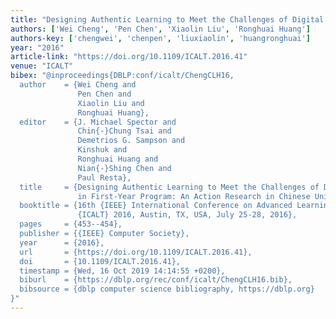 ```yaml
---
title: "Designing Authentic Learning to Meet the Challenges of Digital Natives in First-Year Program: An Action Research in Chinese University"
authors: ['Wei Cheng', 'Pen Chen', 'Xiaolin Liu', 'Ronghuai Huang']
authors-key: ['chengwei', 'chenpen', 'liuxiaolin', 'huangronghuai']
year: "2016"
article-link: "https://doi.org/10.1109/ICALT.2016.41"
venue: "ICALT"
bibex: "@inproceedings{DBLP:conf/icalt/ChengCLH16,
  author    = {Wei Cheng and
               Pen Chen and
               Xiaolin Liu and
               Ronghuai Huang},
  editor    = {J. Michael Spector and
               Chin{-}Chung Tsai and
               Demetrios G. Sampson and
               Kinshuk and
               Ronghuai Huang and
               Nian{-}Shing Chen and
               Paul Resta},
  title     = {Designing Authentic Learning to Meet the Challenges of Digital Natives
               in First-Year Program: An Action Research in Chinese University},
  booktitle = {16th {IEEE} International Conference on Advanced Learning Technologies,
               {ICALT} 2016, Austin, TX, USA, July 25-28, 2016},
  pages     = {453--454},
  publisher = {{IEEE} Computer Society},
  year      = {2016},
  url       = {https://doi.org/10.1109/ICALT.2016.41},
  doi       = {10.1109/ICALT.2016.41},
  timestamp = {Wed, 16 Oct 2019 14:14:55 +0200},
  biburl    = {https://dblp.org/rec/conf/icalt/ChengCLH16.bib},
  bibsource = {dblp computer science bibliography, https://dblp.org}
}"
---
```

